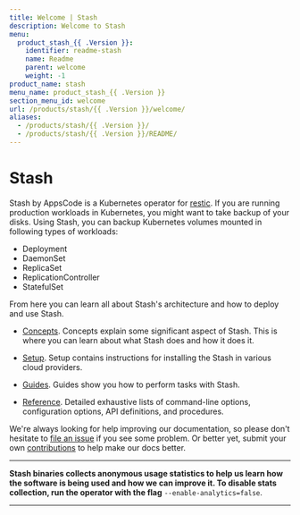 ```yaml
---
title: Welcome | Stash
description: Welcome to Stash
menu:
  product_stash_{{ .Version }}:
    identifier: readme-stash
    name: Readme
    parent: welcome
    weight: -1
product_name: stash
menu_name: product_stash_{{ .Version }}
section_menu_id: welcome
url: /products/stash/{{ .Version }}/welcome/
aliases:
  - /products/stash/{{ .Version }}/
  - /products/stash/{{ .Version }}/README/
---
```

# Stash
 Stash by AppsCode is a Kubernetes operator for [restic](https://restic.net). If you are running production workloads in Kubernetes, you might want to take backup of your disks. Using Stash, you can backup Kubernetes volumes mounted in following types of workloads:

- Deployment
- DaemonSet
- ReplicaSet
- ReplicationController
- StatefulSet

From here you can learn all about Stash's architecture and how to deploy and use Stash.

- [Concepts](/docs/concepts/). Concepts explain some significant aspect of Stash. This is where you can learn about what Stash does and how it does it.

- [Setup](/docs/setup/). Setup contains instructions for installing
  the Stash in various cloud providers.

- [Guides](/docs/guides/latest/). Guides show you how to perform tasks with Stash.

- [Reference](/docs/reference/). Detailed exhaustive lists of
command-line options, configuration options, API definitions, and procedures.

We're always looking for help improving our documentation, so please don't hesitate to [file an issue](https://github.com/stashed/stash/issues/new) if you see some problem. Or better yet, submit your own [contributions](/docs/CONTRIBUTING.md) to help
make our docs better.

---

**Stash binaries collects anonymous usage statistics to help us learn how the software is being used and how we can improve it. To disable stats collection, run the operator with the flag** `--enable-analytics=false`.

---
